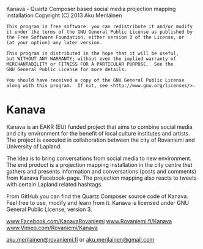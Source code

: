 Kanava - Quartz Composer based social media projection mapping installation
    Copyright (C) 2013  Aku Meriläinen

    This program is free software: you can redistribute it and/or modify
    it under the terms of the GNU General Public License as published by
    the Free Software Foundation, either version 3 of the License, or
    (at your option) any later version.

    This program is distributed in the hope that it will be useful,
    but WITHOUT ANY WARRANTY; without even the implied warranty of
    MERCHANTABILITY or FITNESS FOR A PARTICULAR PURPOSE.  See the
    GNU General Public License for more details.

    You should have received a copy of the GNU General Public License
    along with this program.  If not, see <http://www.gnu.org/licenses/>.


Kanava
======
Kanava is an EAKR (EU) funded project that aims to combine social media and city environment for the benefit of local
culture institutes and artists. The project is executed in collaboration between the city of Rovaniemi and University 
of Lapland.

The idea is to bring conversations from social media to new environment. The end product is a projection mapping 
installation in the city centre that gathers and presents information and conversations (posts and comments) from 
Kanava Facebook-page. The projection mapping also reacts to tweets with certain Lapland related hashtags.

From GitHub you can find the Quartz Composer source code of Kanava. Feel free to use, modify and learn from it. Kanava
is licensed under GNU General Public License, version 3.

www.Facebook.com/KanavaRovaniemi
www.Rovaniemi.fi/Kanava
www.Vimeo.com/Rovaniemi/Kanava

aku.merilainen@rovaniemi.fi or aku.merilainen@gmail.com
